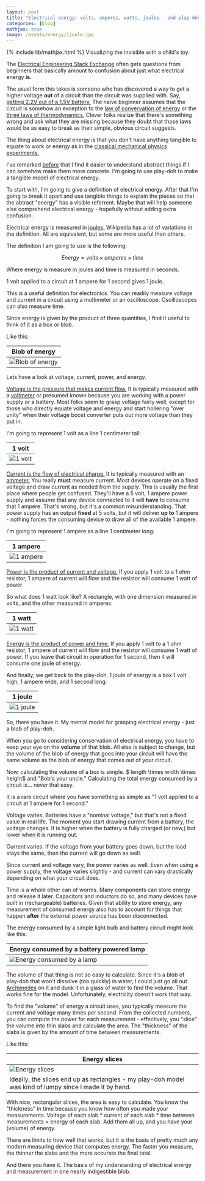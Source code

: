 ```yaml
---
layout: post
title: "Electrical energy: volts, amperes, watts, joules - and play-doh"
categories: [blog]
mathjax: true
image: /assets/energy/1joule.jpg
--- 
```

{% include lib/mathjax.html %}
Visualizing the invisible with a child's toy.

The [Electrical Engineering Stack Exchange](https://electronics.stackexchange.com/) often gets questions from beginners that basically amount to confusion about just what electrical energy **is.**

The usual form this takes is someone who has discovered a way to get a higher voltage **out** of a circuit than the circuit was supplied with.  Say, [getting 2.2V out of a 1.5V battery.](voltagebooster)  The naive beginner assumes that the circuit is somehow an exception to the [law of convervation of energy](https://en.wikipedia.org/wiki/Conservation_of_energy) or the [three laws of thermodynamics.](https://en.wikipedia.org/wiki/Laws_of_thermodynamics)  Clever folks realize that there's something wrong and ask what they are missing because they doubt that those laws would be as easy to break as their simple, obvious circuit suggests.

The thing about electrical energy is that you don't have anything tangible to equate to work or energy as in the [classical mechanical physics experiments.](https://en.wikipedia.org/wiki/Energy)

I've remarked [before](voltagebooster) that I find it easier to understand abstract things if I can somehow make them more concrete.  I'm going to use play-doh to make a tangible model of electrical energy.

To start with, I'm going to give a definition of electrical energy.  After that I'm going to break it apart and use tangible things to explain the pieces so that the abtract "energy" has a visible referrent.  Maybe that will help someone else comprehend electrical energy - hopefully without adding extra confusion.

Electrical energy is measured in [joules.](https://en.wikipedia.org/wiki/Joule)  Wikipedia has a lot of variations in the definition.  All are equivalent, but some are more useful than others.

The definition I am going to use is the following:

$$Energy = volts \times amperes \times time $$  

Where energy is measure in joules and time is measured in seconds.

1 volt applied to a circuit at 1 ampere for 1 second gives 1 joule.

This is a useful definition for electronics.  You can readily measure voltage and current in a circuit using a multimeter or an oscilloscope.  Oscilloscopes can also measure time.

Since energy is given by the product of three quantities, I find it useful to think of it as a box or blob.

Like this:

|Blob of energy|
|--------------|
|![Blob of energy](/assets/energy/blob.jpg)|

Lets have a look at voltage, current, power, and energy.

[Voltage is the pressure that makes current flow.](https://en.wikipedia.org/wiki/Voltage)  It is typically measured with a [voltmeter](https://en.wikipedia.org/wiki/Voltmeter) or presumed known because you are working with a power supply or a battery.  Most folks seem to grasp voltage fairly well, except for those who directly equate voltage and energy and start hollering "over unity" when their voltage boost converter puts out more voltage than they put in.

I'm going to represent 1 volt as a line 1 centimeter tall:

|1 volt|
|--------------|
|![1 volt](/assets/energy/volt.png)|

[Current is the flow of electrical charge.](https://en.wikipedia.org/wiki/Electric_current)  It is typically measured with an [ammeter.](https://en.wikipedia.org/wiki/Ammeter)  You really **must** measure current.  Most devices operate on a fixed voltage and draw current as needed from the supply.  This is usually the first place where people get confused.  They'll have a 5 volt, 1 ampere power supply and assume that any device connected to it will **have** to consume that 1 ampere.  That's wrong, but it's a common misunderstanding.  That power supply has an output **fixed** at 5 volts, but it will deliver **up to** 1 ampere - nothing forces the consuming device to draw all of the available 1 ampere.

I'm going to represent 1 ampere as a line 1 centimeter long:

|1 ampere|
|--------------|
|![1 ampere](/assets/energy/ampere.png)|

[Power is the product of current and voltage.](https://en.wikipedia.org/wiki/Electric_power)  If you apply 1 volt to a 1 ohm resistor, 1 ampere of current will flow and the resistor will consume 1 watt of power.

So what does 1 watt look like?  A rectangle, with one dimension measured in volts, and the other measured in amperes:

|1 watt|
|--------------|
|![1 watt](/assets/energy/watt.png)|

[Energy is the product of power and time.](https://en.wikipedia.org/wiki/Electrical_energy)  If you apply 1 volt to a 1 ohm resistor, 1 ampere of current will flow and the resistor will consume 1 watt of power.  If you leave that circuit in operation for 1 second, then it will consume one joule of energy.

And finally, we get back to the play-doh.  1 joule of energy is a box 1 volt high, 1 ampere wide, and 1 second long:

|1 joule|
|--------------|
|![1 joule](/assets/energy/1joule.jpg)|

So, there you have it.  My mental model for grasping electrical energy - just a blob of play-doh.

When you go to considering conservation of electrical energy, you have to keep your eye on the **volume** of that blob.  All else is subject to change, but the volume of the blob of energy that goes into your circuit will have the same volume as the blob of energy that comes out of your circuit.


Now, calculating the volume of a box is simple.  \$ length \times width \times height\$ and "Bob's your uncle."  Calculating the total energy consumed by a circuit is... never that easy.

It is a rare circuit where you have something as simple as "1 volt applied to a circuit at 1 ampere for 1 second." 

Voltage varies.  Batteries have a "nominal voltage," but that's not a fixed value in real life.  The moment you start drawing current from a battery, the voltage changes.  It is higher when the battery is fully charged (or new,) but lower when it is running out.

Current varies.  If the voltage from your battery goes down, but the load stays the same, then the current will go down as well.

Since current and voltage vary, the power varies as well.  Even when using a power supply, the voltage varies slightly - and current can vary drastically depending on what your circuit does.

Time is a whole other can of worms.  Many components can store energy and release it later.  Capacitors and inductors do so, and many devices have built in (rechargeable) batteries.  Given that ability to store energy, any measurement of consumed energy also has to account for things that happen **after** the external power source has been disconnected.

The energy consumed by a simple light bulb and battery circuit might look like this:


|Energy consumed by a battery powered lamp|
|--------------|
|![Energy consumed by a lamp](/assets/energy/lamp-battery.jpg)|

The volume of that thing is not so easy to calculate.  Since it's a blob of play-doh that won't dissolve (too quickly) in water, I could just go all out [Archimedes](https://en.wikipedia.org/wiki/Archimedes%27_principle) on it and dunk it in a glass of water to find the volume.  That works fine for the model.  Unfortunately, electricity doesn't work that way.

To find the "volume" of energy a circuit uses, you typically measure the current and voltage many times per second.  From the collected numbers, you can compute the power for each measurement - effectively, you "slice" the volume into thin slabs and calculate the area.  The "thickness" of the slabs is given by the amount of time between measurements.

Like this:

|Energy slices|
|--------------|
|![Energy slices](/assets/energy/energyslices.jpg)|
|Ideally, the slices end up as rectangles - my play-doh model was kind of lumpy since I made it by hand.|

With nice, rectangular slices, the area is easy to calculate.  You know the "thickness" in time because you know how often you made your measurements.  Voltage of each slab * current of each slab * time between measurements = energy of each slab. Add them all up, and you have your (volume) of energy.

There are limits to how well that works, but it is the basis of pretty much any modern measuring device that computes energy.  The faster you measure, the thinner the slabs and the more accurate the final total.

And there you have it.  The basis of my understanding of electrical energy and measurement in one nearly indigestible blob.
